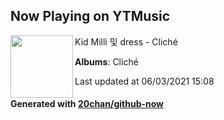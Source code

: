 ## Now Playing on YTMusic

[<img align="left" width="100" src="https://lh3.googleusercontent.com/0xN5sOQIk3GWL2YrKvDoDedE_nXxQS27HM4AvaHnleWNPoU4HMlNq3UsHYFgPrjgTsEBYXRAi0qg37k">](https://music.youtube.com/watch?v=Onun4bLY0Bw)

Kid Milli 및 dress - Cliché

**Albums**: Cliché

Last updated at 06/03/2021 15:08

#### Generated with [20chan/github-now](https://github.com/20chan/github-now)
